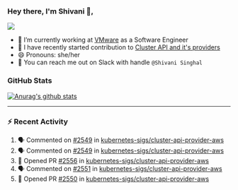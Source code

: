 ### Hey there, I'm Shivani 👋, 
![](https://komarev.com/ghpvc/?username=shivi28&color=green)

- 🔭 I’m currently working at [VMware](https://tanzu.vmware.com/) as a Software Engineer
- 👯 I have recently started contribution to [Cluster API and it's providers](https://github.com/kubernetes-sigs/cluster-api)
- 😄 Pronouns: she/her
- 💞️ You can reach me out on Slack with handle `@Shivani Singhal` 


### GitHub Stats

[![Anurag's github stats](https://github-readme-stats.vercel.app/api?username=shivi28&count_private=true&show_icons=true&theme=dark)](https://github.com/anuraghazra/github-readme-stats)

---

### :zap: Recent Activity

<!--START_SECTION:activity-->
1. 🗣 Commented on [#2549](https://github.com/kubernetes-sigs/cluster-api-provider-aws/issues/2549) in [kubernetes-sigs/cluster-api-provider-aws](https://github.com/kubernetes-sigs/cluster-api-provider-aws)
2. 🗣 Commented on [#2549](https://github.com/kubernetes-sigs/cluster-api-provider-aws/issues/2549) in [kubernetes-sigs/cluster-api-provider-aws](https://github.com/kubernetes-sigs/cluster-api-provider-aws)
3. 💪 Opened PR [#2556](https://github.com/kubernetes-sigs/cluster-api-provider-aws/pull/2556) in [kubernetes-sigs/cluster-api-provider-aws](https://github.com/kubernetes-sigs/cluster-api-provider-aws)
4. 🗣 Commented on [#2551](https://github.com/kubernetes-sigs/cluster-api-provider-aws/issues/2551) in [kubernetes-sigs/cluster-api-provider-aws](https://github.com/kubernetes-sigs/cluster-api-provider-aws)
5. 💪 Opened PR [#2550](https://github.com/kubernetes-sigs/cluster-api-provider-aws/pull/2550) in [kubernetes-sigs/cluster-api-provider-aws](https://github.com/kubernetes-sigs/cluster-api-provider-aws)
<!--END_SECTION:activity-->

